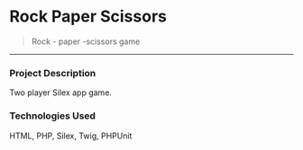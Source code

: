 # Rock Paper Scissors

> Rock - paper -scissors game
<hr>

### Project Description

Two player Silex app game.

### Technologies Used

HTML, PHP, Silex, Twig, PHPUnit